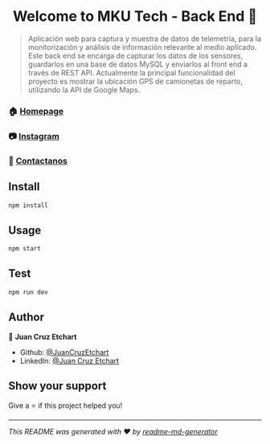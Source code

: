 <h1 align="center">Welcome to MKU Tech - Back End 👋</h1>
<p>
</p>

> Aplicación web para captura y muestra de datos de telemetría, para la monitorización y análisis de información relevante al medio aplicado. 
Este back end se encarga de capturar los datos de los sensores, guardarlos en una base de datos MySQL y enviarlos al front end a través de REST API.
Actualmente la principal funcionalidad del proyecto es mostrar la ubicación GPS de camionetas de reparto, utilizando la API de Google Maps.

### 🏠 [Homepage](https://www.mkutech.com)
### 📷 [Instagram](https://www.instagram.com/mku.tech/)

### 📨 [Contactanos](mailto:contact@mkutech.com)

## Install

```sh
npm install
```

## Usage

```sh
npm start
```

## Test

```sh
npm run dev
```

## Author

👤 **Juan Cruz Etchart**

* Github: [@JuanCruzEtchart](https://github.com/JuanCruzEtchart)
* LinkedIn: [@Juan Cruz Etchart](https://www.linkedin.com/in/juan-cruz-etchart/)

## Show your support

Give a ⭐️ if this project helped you!

***
_This README was generated with ❤️ by [readme-md-generator](https://github.com/kefranabg/readme-md-generator)_

